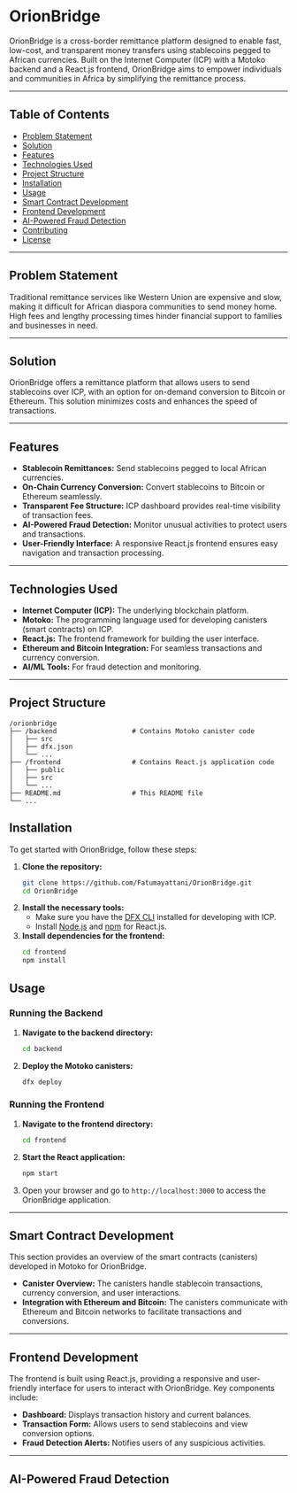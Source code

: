 # OrionBridge

OrionBridge is a cross-border remittance platform designed to enable fast, low-cost, and transparent money transfers using stablecoins pegged to African currencies. Built on the Internet Computer (ICP) with a Motoko backend and a React.js frontend, OrionBridge aims to empower individuals and communities in Africa by simplifying the remittance process.

---

## Table of Contents

- [Problem Statement](#problem-statement)
- [Solution](#solution)
- [Features](#features)
- [Technologies Used](#technologies-used)
- [Project Structure](#project-structure)
- [Installation](#installation)
- [Usage](#usage)
- [Smart Contract Development](#smart-contract-development)
- [Frontend Development](#frontend-development)
- [AI-Powered Fraud Detection](#ai-powered-fraud-detection)
- [Contributing](#contributing)
- [License](#license)

----

## Problem Statement

Traditional remittance services like Western Union are expensive and slow, making it difficult for African diaspora communities to send money home. High fees and lengthy processing times hinder financial support to families and businesses in need.

---

## Solution

OrionBridge offers a remittance platform that allows users to send stablecoins over ICP, with an option for on-demand conversion to Bitcoin or Ethereum. This solution minimizes costs and enhances the speed of transactions.

---

## Features

- **Stablecoin Remittances:** Send stablecoins pegged to local African currencies.
- **On-Chain Currency Conversion:** Convert stablecoins to Bitcoin or Ethereum seamlessly.
- **Transparent Fee Structure:** ICP dashboard provides real-time visibility of transaction fees.
- **AI-Powered Fraud Detection:** Monitor unusual activities to protect users and transactions.
- **User-Friendly Interface:** A responsive React.js frontend ensures easy navigation and transaction processing.

---

## Technologies Used
- **Internet Computer (ICP):** The underlying blockchain platform.
- **Motoko:** The programming language used for developing canisters (smart contracts) on ICP.
- **React.js:** The frontend framework for building the user interface.
- **Ethereum and Bitcoin Integration:** For seamless transactions and currency conversion.
- **AI/ML Tools:** For fraud detection and monitoring.

---

## Project Structure
```
/orionbridge
├── /backend                   # Contains Motoko canister code
│   ├── src
│   ├── dfx.json
│   └── ...
├── /frontend                  # Contains React.js application code
│   ├── public
│   ├── src
│   └── ...
├── README.md                  # This README file
└── ...
```

## Installation
To get started with OrionBridge, follow these steps:

1. **Clone the repository:**
   ```bash
   git clone https://github.com/Fatumayattani/OrionBridge.git
   cd OrionBridge
   ```
2. **Install the necessary tools:**
   - Make sure you have the [DFX CLI](https://internetcomputer.org/docs/developers-guide/install-dfx) installed for developing with ICP.
   - Install [Node.js](https://nodejs.org/) and [npm](https://www.npmjs.com/get-npm) for React.js.
3. **Install dependencies for the frontend:**
   ```bash
   cd frontend
   npm install
   ```    

 ## Usage

### Running the Backend
1. **Navigate to the backend directory:**
   ```bash
   cd backend
   ```
2. **Deploy the Motoko canisters:**
   ```bash
   dfx deploy
   ```   
### Running the Frontend

1. **Navigate to the frontend directory:**
   ```bash
   cd frontend
   ```   
2. **Start the React application:**
   ```bash
   npm start
   ```   
3. Open your browser and go to `http://localhost:3000` to access the OrionBridge application. 

---

## Smart Contract Development

This section provides an overview of the smart contracts (canisters) developed in Motoko for OrionBridge.

- **Canister Overview:** The canisters handle stablecoin transactions, currency conversion, and user interactions.
- **Integration with Ethereum and Bitcoin:** The canisters communicate with Ethereum and Bitcoin networks to facilitate transactions and conversions.  

---

## Frontend Development
The frontend is built using React.js, providing a responsive and user-friendly interface for users to interact with OrionBridge. Key components include:
- **Dashboard:** Displays transaction history and current balances.
- **Transaction Form:** Allows users to send stablecoins and view conversion options.
- **Fraud Detection Alerts:** Notifies users of any suspicious activities.

---

## AI-Powered Fraud Detection
